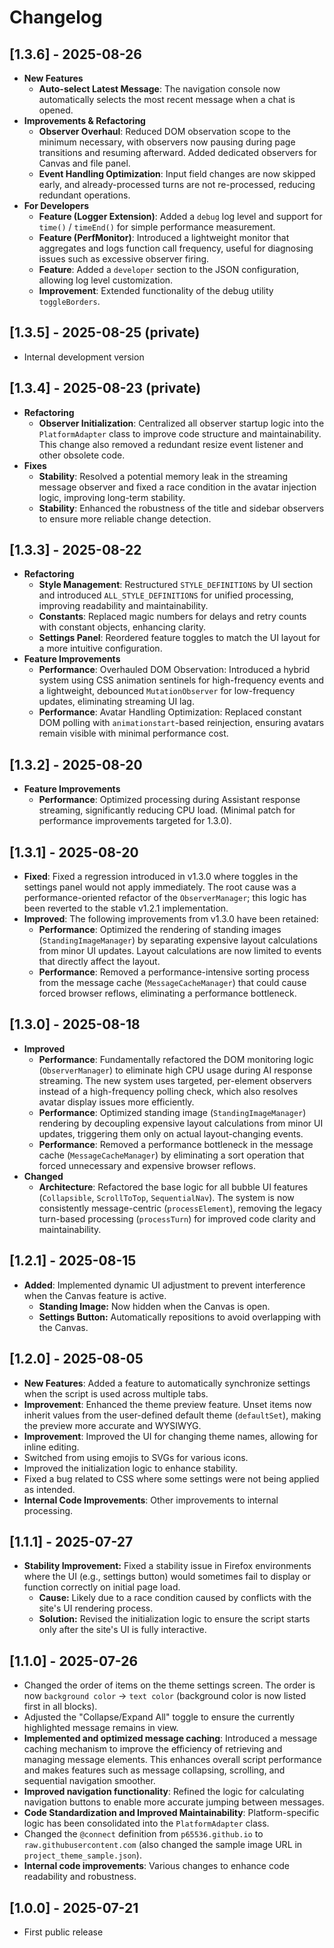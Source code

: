 # Changelog

## [1.3.6] - 2025-08-26
- **New Features**
  - **Auto-select Latest Message**: The navigation console now automatically selects the most recent message when a chat is opened.
- **Improvements & Refactoring**
  - **Observer Overhaul**: Reduced DOM observation scope to the minimum necessary, with observers now pausing during page transitions and resuming afterward. Added dedicated observers for Canvas and file panel.
  - **Event Handling Optimization**: Input field changes are now skipped early, and already-processed turns are not re-processed, reducing redundant operations.
- **For Developers**
  - **Feature (Logger Extension)**: Added a `debug` log level and support for `time()` / `timeEnd()` for simple performance measurement.
  - **Feature (PerfMonitor)**: Introduced a lightweight monitor that aggregates and logs function call frequency, useful for diagnosing issues such as excessive observer firing.
  - **Feature**: Added a `developer` section to the JSON configuration, allowing log level customization.
  - **Improvement**: Extended functionality of the debug utility `toggleBorders`.

## [1.3.5] - 2025-08-25 (private)
- Internal development version

## [1.3.4] - 2025-08-23 (private)
- **Refactoring**
  - **Observer Initialization**: Centralized all observer startup logic into the `PlatformAdapter` class to improve code structure and maintainability. This change also removed a redundant resize event listener and other obsolete code.
- **Fixes**
  - **Stability**: Resolved a potential memory leak in the streaming message observer and fixed a race condition in the avatar injection logic, improving long-term stability.
  - **Stability**: Enhanced the robustness of the title and sidebar observers to ensure more reliable change detection.

## [1.3.3] - 2025-08-22
- **Refactoring**
  - **Style Management**: Restructured `STYLE_DEFINITIONS` by UI section and introduced `ALL_STYLE_DEFINITIONS` for unified processing, improving readability and maintainability.
  - **Constants**: Replaced magic numbers for delays and retry counts with constant objects, enhancing clarity.
  - **Settings Panel**: Reordered feature toggles to match the UI layout for a more intuitive configuration.
- **Feature Improvements**
  - **Performance**: Overhauled DOM Observation: Introduced a hybrid system using CSS animation sentinels for high-frequency events and a lightweight, debounced `MutationObserver` for low-frequency updates, eliminating streaming UI lag.
  - **Performance**: Avatar Handling Optimization: Replaced constant DOM polling with `animationstart`-based reinjection, ensuring avatars remain visible with minimal performance cost.

## [1.3.2] - 2025-08-20
- **Feature Improvements**
  - **Performance**: Optimized processing during Assistant response streaming, significantly reducing CPU load. (Minimal patch for performance improvements targeted for 1.3.0).

## [1.3.1] - 2025-08-20
- **Fixed**: Fixed a regression introduced in v1.3.0 where toggles in the settings panel would not apply immediately. The root cause was a performance-oriented refactor of the `ObserverManager`; this logic has been reverted to the stable v1.2.1 implementation.
- **Improved**: The following improvements from v1.3.0 have been retained:
  - **Performance**: Optimized the rendering of standing images (`StandingImageManager`) by separating expensive layout calculations from minor UI updates. Layout calculations are now limited to events that directly affect the layout.
  - **Performance**: Removed a performance-intensive sorting process from the message cache (`MessageCacheManager`) that could cause forced browser reflows, eliminating a performance bottleneck.

## [1.3.0] - 2025-08-18
- **Improved**
  - **Performance**: Fundamentally refactored the DOM monitoring logic (`ObserverManager`) to eliminate high CPU usage during AI response streaming. The new system uses targeted, per-element observers instead of a high-frequency polling check, which also resolves avatar display issues more efficiently.
  - **Performance**: Optimized standing image (`StandingImageManager`) rendering by decoupling expensive layout calculations from minor UI updates, triggering them only on actual layout-changing events.
  - **Performance**: Removed a performance bottleneck in the message cache (`MessageCacheManager`) by eliminating a sort operation that forced unnecessary and expensive browser reflows.
- **Changed**
  - **Architecture**: Refactored the base logic for all bubble UI features (`Collapsible`, `ScrollToTop`, `SequentialNav`). The system is now consistently message-centric (`processElement`), removing the legacy turn-based processing (`processTurn`) for improved code clarity and maintainability.

## [1.2.1] - 2025-08-15
- **Added**: Implemented dynamic UI adjustment to prevent interference when the Canvas feature is active.
  - **Standing Image:** Now hidden when the Canvas is open.
  - **Settings Button:** Automatically repositions to avoid overlapping with the Canvas.

## [1.2.0] - 2025-08-05
- **New Features**: Added a feature to automatically synchronize settings when the script is used across multiple tabs.
- **Improvement**: Enhanced the theme preview feature. Unset items now inherit values from the user-defined default theme (`defaultSet`), making the preview more accurate and WYSIWYG.
- **Improvement**: Improved the UI for changing theme names, allowing for inline editing.
- Switched from using emojis to SVGs for various icons.
- Improved the initialization logic to enhance stability.
- Fixed a bug related to CSS where some settings were not being applied as intended.
- **Internal Code Improvements**: Other improvements to internal processing.

## [1.1.1] - 2025-07-27
- **Stability Improvement:** Fixed a stability issue in Firefox environments where the UI (e.g., settings button) would sometimes fail to display or function correctly on initial page load.
  - **Cause:** Likely due to a race condition caused by conflicts with the site's UI rendering process.
  - **Solution:** Revised the initialization logic to ensure the script starts only after the site's UI is fully interactive.

## [1.1.0] - 2025-07-26
- Changed the order of items on the theme settings screen. The order is now `background color` -> `text color` (background color is now listed first in all blocks).
- Adjusted the "Collapse/Expand All" toggle to ensure the currently highlighted message remains in view.
- **Implemented and optimized message caching**: Introduced a message caching mechanism to improve the efficiency of retrieving and managing message elements. This enhances overall script performance and makes features such as message collapsing, scrolling, and sequential navigation smoother.
- **Improved navigation functionality**: Refined the logic for calculating navigation buttons to enable more accurate jumping between messages.
- **Code Standardization and Improved Maintainability**: Platform-specific logic has been consolidated into the `PlatformAdapter` class.
- Changed the `@connect` definition from `p65536.github.io` to `raw.githubusercontent.com` (also changed the sample image URL in `project_theme_sample.json`).
- **Internal code improvements**: Various changes to enhance code readability and robustness.

## [1.0.0] - 2025-07-21
- First public release